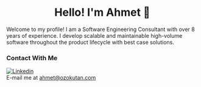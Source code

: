 <h1  align="center"> Hello! I'm Ahmet 👋</h1>
Welcome to my profile!
I am a Software Engineering Consultant with over 8 years of experience. I develop scalable and maintainable high-volume software throughout the product lifecycle with
best case solutions.


### Contact With Me
[![Linkedin](http://ozokutan.com/wp-content/themes/minicard/images/networks/linkedin_32.png)](https://www.linkedin.com/in/aozokutan/)
<br />
E-mail me at ahmet@ozokutan.com
